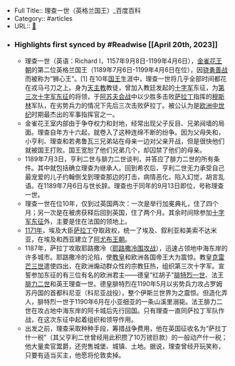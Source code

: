 - Full Title:: 理查一世（英格兰国王）_百度百科
- Category:: #articles
- URL:: [🔗](https://baike.baidu.com/item/%E7%90%86%E6%9F%A5%E4%B8%80%E4%B8%96/1440575)
- ### Highlights first synced by #Readwise [[April 20th, 2023]]
    - 理查一世（英语：Richard I，1157年9月8日-1199年4月6日），[金雀花王朝](/item/%E9%87%91%E9%9B%80%E8%8A%B1%E7%8E%8B%E6%9C%9D/2978942?fromModule=lemma_inlink)的第二位英格兰国王（1189年7月6日-1199年4月6日在位），因[骁勇善战](/item/%E9%AA%81%E5%8B%87%E5%96%84%E6%88%98/3165367?fromModule=lemma_inlink)而被称为“狮心王”。[1]
      在10年[国王](/item/%E5%9B%BD%E7%8E%8B/78987?fromModule=lemma_inlink)生涯中，理查一世将几乎全部时间都花在戎马弓刀之上。身为[天主教](/item/%E5%A4%A9%E4%B8%BB%E6%95%99/201996?fromModule=lemma_inlink)教徒，曾加入教廷发起的[十字军](/item/%E5%8D%81%E5%AD%97%E5%86%9B/18872?fromModule=lemma_inlink)东征，为[第三次十字军东征](/item/%E7%AC%AC%E4%B8%89%E6%AC%A1%E5%8D%81%E5%AD%97%E5%86%9B%E4%B8%9C%E5%BE%81/3751135?fromModule=lemma_inlink)的将领，于[阿苏夫会战](/item/%E9%98%BF%E8%8B%8F%E5%A4%AB%E4%BC%9A%E6%88%98/3602602?fromModule=lemma_inlink)中以少胜多击败[萨拉丁](/item/%E8%90%A8%E6%8B%89%E4%B8%81/2264609?fromModule=lemma_inlink)指挥的[穆斯林](/item/%E7%A9%86%E6%96%AF%E6%9E%97/599560?fromModule=lemma_inlink)军队，在劣势兵力的情况下先后三次击败萨拉丁。被公认为是[欧洲](/item/%E6%AC%A7%E6%B4%B2/145550?fromModule=lemma_inlink)[中世纪](/item/%E4%B8%AD%E4%B8%96%E7%BA%AA/1191766?fromModule=lemma_inlink)时期最杰出的军事指挥官之一。
    - 金雀花王室内部由于争夺权力和封地，经常出现父子反目、兄弟阋墙的局面。理查自年方十六起，就卷入了这种连绵不断的纷争。因为父母失和，小亨利、理查和若弗鲁瓦三兄弟站在母亲一边对父亲开战，但是很快他们就被国王打败。国王宽恕了他们兄弟几个，却囚禁了他们的母亲。
    - 1189年7月3日，亨利二世与腓力二世谈判，并答应了腓力二世的所有条件。其中就包括确立理查为继承人。回到希农后，亨利二世无力承受自己最宠爱的儿子约翰倒戈到理查那边的打击，病情恶化，陷入幻觉，胡言乱语。在1189年7月6日与世长辞。理查也于同年的9月13日即位，号称理查一世。
    - 理查一世在位10年，仅到过英国两次：一次是举行加冕典礼，住了四个月；另一次是在被虏获释后回到英国，住了两个月。其余时间除参加[十字军东征](/item/%E5%8D%81%E5%AD%97%E5%86%9B%E4%B8%9C%E5%BE%81?fromModule=lemma_inlink)外，主要是住在法国的领地上。
    - [1171年](/item/1171%E5%B9%B4/8080718?fromModule=lemma_inlink)，埃及大臣[萨拉丁](/item/%E8%90%A8%E6%8B%89%E4%B8%81?fromModule=lemma_inlink)夺取政权，统一了埃及、叙利亚和美索不达米亚，在埃及和西亚建立了[阿尤布王朝](/item/%E9%98%BF%E5%B0%A4%E5%B8%83%E7%8E%8B%E6%9C%9D?fromModule=lemma_inlink)。
    - 1187年，萨拉丁攻取耶路撒冷（[耶路撒冷围攻战](/item/%E8%80%B6%E8%B7%AF%E6%92%92%E5%86%B7%E5%9B%B4%E6%94%BB%E6%88%98/23146831?fromModule=lemma_inlink)），迅速占领地中海东岸的许多城市。耶路撒冷的沦陷，使[教皇](/item/%E6%95%99%E7%9A%87?fromModule=lemma_inlink)和欧洲各国帝王大为震惊。教皇[克雷芒三世](/item/%E5%85%8B%E9%9B%B7%E8%8A%92%E4%B8%89%E4%B8%96?fromModule=lemma_inlink)遣使四出，在欧洲煽动群众性的宗教狂热，组织第三次十字军。宣誓参加东征的有三位有名的欧洲君主——德皇“红胡子”[腓特烈一世](/item/%E8%85%93%E7%89%B9%E7%83%88%E4%B8%80%E4%B8%96?fromModule=lemma_inlink)、法王[腓力二世](/item/%E8%85%93%E5%8A%9B%E4%BA%8C%E4%B8%96/9816542?fromModule=lemma_inlink)和英王理查一世。德皇腓特烈在1190年5月以劣势兵力攻占罗姆苏丹国的首都科尼亚（科尼亚战役），整个伊斯兰世界为之震惊。但造化弄人，腓特烈一世于1190年6月在小亚细亚的一条山溪里溺毙。法王腓力二世在攻占地中海东岸的阿卡城后先行回国。只有理查一直同萨拉丁军队作战，在这次东征中起着组织和领导作用。
    - 出发之前，理查采取种种手段，筹措战争费用，他在英国征收名为“萨拉丁什一税”（其父亨利二世曾经用此积攒了10万镑巨款）的一般动产什一税；他大量卖官鬻爵，还兜售城堡、城镇、土地。据说，理查曾经开玩笑称，只要有适当买主，他愿将伦敦卖掉。
